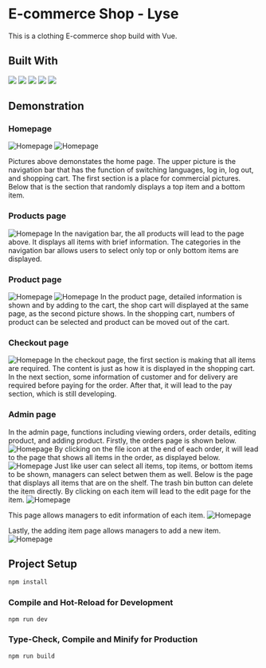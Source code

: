 # E-commerce Shop - Lyse

This is a clothing E-commerce shop build with Vue. 

## Built With

<img src="https://img.shields.io/badge/Vue%20js-35495E?style=for-the-badge&logo=vuedotjs&logoColor=4FC08D" /> <img src="https://img.shields.io/badge/Vite-B73BFE?style=for-the-badge&logo=vite&logoColor=FFD62E" /> <img src="https://img.shields.io/badge/TypeScript-007ACC?style=for-the-badge&logo=typescript&logoColor=white" /> <img src="https://img.shields.io/badge/CSS3-1572B6?style=for-the-badge&logo=css3&logoColor=white" /> <img src="https://img.shields.io/badge/firebase-ffca28?style=for-the-badge&logo=firebase&logoColor=black" /> 

## Demonstration
### Homepage
![Homepage](https://live.staticflickr.com/65535/53555558770_8ec8b2ff8f_b.jpg)
![Homepage](https://live.staticflickr.com/65535/53567361261_23f85b1546_b.jpg)

Pictures above demonstates the home page. The upper picture is the navigation bar that has the function of switching languages, log in, log out, and shopping cart. The first section is a place for commercial pictures. Below that is the section that randomly displays a top item and a bottom item.

### Products page
![Homepage](https://live.staticflickr.com/65535/53567361271_25a87b9d25_b.jpg)
In the navigation bar, the all products will lead to the page above. It displays all items with brief information. The categories in the navigation bar allows users to select only top or only bottom items are displayed.

### Product page
![Homepage](https://live.staticflickr.com/65535/53567361251_86ec42eb3f_b.jpg)
![Homepage](https://live.staticflickr.com/65535/53567582018_243ace45be_b.jpg)
In the product page, detailed information is shown and by adding to the cart, the shop cart will displayed at the same page, as the second picture shows. In the shopping cart, numbers of product can be selected and product can be moved out of the cart. 

### Checkout page
![Homepage](https://live.staticflickr.com/65535/53567361246_1e07927b39_b.jpg)
In the checkout page, the first section is making that all items are required. The content is just as how it is displayed in the shopping cart. In the next section, some information of customer and for delivery are required before paying for the order. After that, it will lead to the pay section, which is still developing.

### Admin page
In the admin page, functions including viewing orders, order details, editing product, and adding product. Firstly, the orders page is shown below. 
![Homepage](https://live.staticflickr.com/65535/53567361231_483a3ab558_b.jpg)
By clicking on the file icon at the end of each order, it will lead to the page that shows all items in the order, as displayed below. 
![Homepage](https://live.staticflickr.com/65535/53567361211_6858de1257_b.jpg)
Just like user can select all items, top items, or bottom items to be shown, managers can select betwen them as well. Below is the page that displays all items that are on the shelf. The trash bin button can delete the item directly. By clicking on each item will lead to the edit page for the item.
![Homepage](https://live.staticflickr.com/65535/53567556303_587597f5b7_b.jpg)

This page allows managers to edit information of each item.
![Homepage](https://live.staticflickr.com/65535/53567681444_1f0faa7f58_b.jpg)

Lastly, the adding item page allows managers to add a new item.
![Homepage](https://live.staticflickr.com/65535/53567681414_1d96b45cc0_b.jpg)


## Project Setup

```sh
npm install
```

### Compile and Hot-Reload for Development

```sh
npm run dev
```

### Type-Check, Compile and Minify for Production

```sh
npm run build
```
